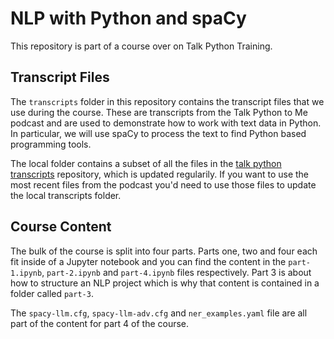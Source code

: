 # NLP with Python and spaCy 

This repository is part of a course over on Talk Python Training. 

## Transcript Files

The `transcripts` folder in this repository contains the transcript files that we use during the course. These are transcripts from the Talk Python to Me podcast and are used to demonstrate how to work with text data in Python. In particular, we will use spaCy to process the text to find Python based programming tools. 

The local folder contains a subset of all the files in the [talk python transcripts](https://github.com/mikeckennedy/talk-python-transcripts) repository, which is updated regularily. If you want to use the most recent files from the podcast you'd need to use those files to update the local transcripts folder. 

## Course Content

The bulk of the course is split into four parts. Parts one, two and four each fit inside of a Jupyter notebook and you can find the content in the `part-1.ipynb`, `part-2.ipynb` and `part-4.ipynb` files respectively. Part 3 is about how to structure an NLP project which is why that content is contained in a folder called `part-3`.

The `spacy-llm.cfg`, `spacy-llm-adv.cfg` and `ner_examples.yaml` file are all part of the content for part 4 of the course.
